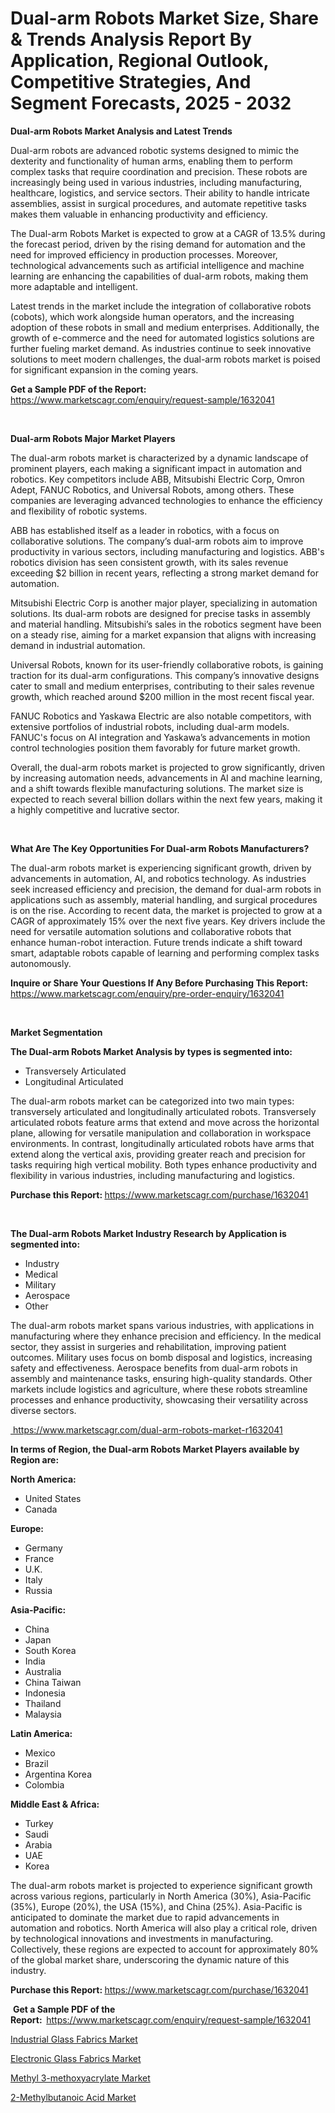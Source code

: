 <p><h1>Dual-arm Robots Market Size, Share & Trends Analysis Report By Application, Regional Outlook, Competitive Strategies, And Segment Forecasts, 2025 - 2032</h1></p><p><strong>Dual-arm Robots Market Analysis and Latest Trends</strong></p>
<p><p>Dual-arm robots are advanced robotic systems designed to mimic the dexterity and functionality of human arms, enabling them to perform complex tasks that require coordination and precision. These robots are increasingly being used in various industries, including manufacturing, healthcare, logistics, and service sectors. Their ability to handle intricate assemblies, assist in surgical procedures, and automate repetitive tasks makes them valuable in enhancing productivity and efficiency.</p><p>The Dual-arm Robots Market is expected to grow at a CAGR of 13.5% during the forecast period, driven by the rising demand for automation and the need for improved efficiency in production processes. Moreover, technological advancements such as artificial intelligence and machine learning are enhancing the capabilities of dual-arm robots, making them more adaptable and intelligent.</p><p>Latest trends in the market include the integration of collaborative robots (cobots), which work alongside human operators, and the increasing adoption of these robots in small and medium enterprises. Additionally, the growth of e-commerce and the need for automated logistics solutions are further fueling market demand. As industries continue to seek innovative solutions to meet modern challenges, the dual-arm robots market is poised for significant expansion in the coming years.</p></p>
<p><strong>Get a Sample PDF of the Report:&nbsp;</strong> <a href="https://www.marketscagr.com/enquiry/request-sample/1632041?utm_campaign=2039&utm_medium=2&utm_source=Github&utm_content=ia&utm_term=29032025&utm_id=dual-arm-robots">https://www.marketscagr.com/enquiry/request-sample/1632041</a></p>
<p>&nbsp;</p>
<p><strong>Dual-arm Robots Major Market Players</strong></p>
<p><p>The dual-arm robots market is characterized by a dynamic landscape of prominent players, each making a significant impact in automation and robotics. Key competitors include ABB, Mitsubishi Electric Corp, Omron Adept, FANUC Robotics, and Universal Robots, among others. These companies are leveraging advanced technologies to enhance the efficiency and flexibility of robotic systems.</p><p>ABB has established itself as a leader in robotics, with a focus on collaborative solutions. The company’s dual-arm robots aim to improve productivity in various sectors, including manufacturing and logistics. ABB's robotics division has seen consistent growth, with its sales revenue exceeding $2 billion in recent years, reflecting a strong market demand for automation.</p><p>Mitsubishi Electric Corp is another major player, specializing in automation solutions. Its dual-arm robots are designed for precise tasks in assembly and material handling. Mitsubishi’s sales in the robotics segment have been on a steady rise, aiming for a market expansion that aligns with increasing demand in industrial automation.</p><p>Universal Robots, known for its user-friendly collaborative robots, is gaining traction for its dual-arm configurations. This company’s innovative designs cater to small and medium enterprises, contributing to their sales revenue growth, which reached around $200 million in the most recent fiscal year.</p><p>FANUC Robotics and Yaskawa Electric are also notable competitors, with extensive portfolios of industrial robots, including dual-arm models. FANUC's focus on AI integration and Yaskawa’s advancements in motion control technologies position them favorably for future market growth.</p><p>Overall, the dual-arm robots market is projected to grow significantly, driven by increasing automation needs, advancements in AI and machine learning, and a shift towards flexible manufacturing solutions. The market size is expected to reach several billion dollars within the next few years, making it a highly competitive and lucrative sector.</p></p>
<p>&nbsp;</p>
<p><strong>What Are The Key Opportunities For Dual-arm Robots Manufacturers?</strong></p>
<p><p>The dual-arm robots market is experiencing significant growth, driven by advancements in automation, AI, and robotics technology. As industries seek increased efficiency and precision, the demand for dual-arm robots in applications such as assembly, material handling, and surgical procedures is on the rise. According to recent data, the market is projected to grow at a CAGR of approximately 15% over the next five years. Key drivers include the need for versatile automation solutions and collaborative robots that enhance human-robot interaction. Future trends indicate a shift toward smart, adaptable robots capable of learning and performing complex tasks autonomously.</p></p>
<p><strong>Inquire or Share Your Questions If Any Before Purchasing This Report:</strong> <a href="https://www.marketscagr.com/enquiry/pre-order-enquiry/1632041?utm_campaign=2039&utm_medium=2&utm_source=Github&utm_content=ia&utm_term=29032025&utm_id=dual-arm-robots">https://www.marketscagr.com/enquiry/pre-order-enquiry/1632041</a></p>
<p>&nbsp;</p>
<p><strong>Market Segmentation</strong></p>
<p><strong>The Dual-arm Robots Market Analysis by types is segmented into:</strong></p>
<p><ul><li>Transversely Articulated</li><li>Longitudinal Articulated</li></ul></p>
<p><p>The dual-arm robots market can be categorized into two main types: transversely articulated and longitudinally articulated robots. Transversely articulated robots feature arms that extend and move across the horizontal plane, allowing for versatile manipulation and collaboration in workspace environments. In contrast, longitudinally articulated robots have arms that extend along the vertical axis, providing greater reach and precision for tasks requiring high vertical mobility. Both types enhance productivity and flexibility in various industries, including manufacturing and logistics.</p></p>
<p><strong>Purchase this Report:&nbsp;</strong><a href="https://www.marketscagr.com/purchase/1632041?utm_campaign=2039&utm_medium=2&utm_source=Github&utm_content=ia&utm_term=29032025&utm_id=dual-arm-robots">https://www.marketscagr.com/purchase/1632041</a></p>
<p>&nbsp;</p>
<p><strong>The Dual-arm Robots Market Industry Research by Application is segmented into:</strong></p>
<p><ul><li>Industry</li><li>Medical</li><li>Military</li><li>Aerospace</li><li>Other</li></ul></p>
<p><p>The dual-arm robots market spans various industries, with applications in manufacturing where they enhance precision and efficiency. In the medical sector, they assist in surgeries and rehabilitation, improving patient outcomes. Military uses focus on bomb disposal and logistics, increasing safety and effectiveness. Aerospace benefits from dual-arm robots in assembly and maintenance tasks, ensuring high-quality standards. Other markets include logistics and agriculture, where these robots streamline processes and enhance productivity, showcasing their versatility across diverse sectors.</p></p>
<p><a href="https://www.marketscagr.com/dual-arm-robots-market-r1632041?utm_campaign=2039&utm_medium=2&utm_source=Github&utm_content=ia&utm_term=29032025&utm_id=dual-arm-robots">&nbsp;https://www.marketscagr.com/dual-arm-robots-market-r1632041</a></p>
<p><strong>In terms of Region, the Dual-arm Robots Market Players available by Region are:</strong></p>
<p>
    <p> <strong> North America: </strong>
        <ul>
            <li>United States</li>
            <li>Canada</li>
        </ul>
        </p> 
    <p> <strong> Europe: </strong>
        <ul>
            <li>Germany</li>
            <li>France</li>
            <li>U.K.</li>
            <li>Italy</li>
            <li>Russia</li>
        </ul>
        </p> 
    <p> <strong> Asia-Pacific: </strong>
        <ul>
            <li>China</li>
            <li>Japan</li>
            <li>South Korea</li>
            <li>India</li>
            <li>Australia</li>
            <li>China Taiwan</li>
            <li>Indonesia</li>
            <li>Thailand</li>
            <li>Malaysia</li>
        </ul>
        </p> 
    <p> <strong> Latin America: </strong>
        <ul>
            <li>Mexico</li>
            <li>Brazil</li>
            <li>Argentina Korea</li>
            <li>Colombia</li>
        </ul>
        </p> 
    <p> <strong> Middle East & Africa: </strong>
        <ul>
            <li>Turkey</li>
            <li>Saudi</li>
            <li>Arabia</li>
            <li>UAE</li>
            <li>Korea</li>
        </ul>
    </p>
    </p>
<p><p>The dual-arm robots market is projected to experience significant growth across various regions, particularly in North America (30%), Asia-Pacific (35%), Europe (20%), the USA (15%), and China (25%). Asia-Pacific is anticipated to dominate the market due to rapid advancements in automation and robotics. North America will also play a critical role, driven by technological innovations and investments in manufacturing. Collectively, these regions are expected to account for approximately 80% of the global market share, underscoring the dynamic nature of this industry.</p></p>
<p><strong>Purchase this Report: </strong><a href="https://www.marketscagr.com/purchase/1632041?utm_campaign=2039&utm_medium=2&utm_source=Github&utm_content=ia&utm_term=29032025&utm_id=dual-arm-robots">https://www.marketscagr.com/purchase/1632041</a></p>
<p>&nbsp;<strong>Get a Sample PDF of the Report:&nbsp;&nbsp;</strong><a href="https://www.marketscagr.com/enquiry/request-sample/1632041?utm_campaign=2039&utm_medium=2&utm_source=Github&utm_content=ia&utm_term=29032025&utm_id=dual-arm-robots">https://www.marketscagr.com/enquiry/request-sample/1632041</a></p>
<p><strong></strong></p>
<p><p><a href="https://github.com/SamiaChowdhury801/Market-Research-Report-List-2/blob/main/industrial-glass-fabrics-market.md?utm_campaign=2039&utm_medium=2&utm_source=Github&utm_content=ia&utm_term=29032025&utm_id=dual-arm-robots">Industrial Glass Fabrics Market</a></p><p><a href="https://github.com/AKSHATREPORTPRIME/Market-Research-Report-List-7/blob/main/electronic-glass-fabrics-market.md?utm_campaign=2039&utm_medium=2&utm_source=Github&utm_content=ia&utm_term=29032025&utm_id=dual-arm-robots">Electronic Glass Fabrics Market</a></p><p><a href="https://github.com/bozzoquishmd/Market-Research-Report-List-1/blob/main/methyl-3-methoxyacrylate-market.md?utm_campaign=2039&utm_medium=2&utm_source=Github&utm_content=ia&utm_term=29032025&utm_id=dual-arm-robots">Methyl 3-methoxyacrylate Market</a></p><p><a href="https://github.com/fabrehugessf/Market-Research-Report-List-1/blob/main/2-methylbutanoic-acid-market.md?utm_campaign=2039&utm_medium=2&utm_source=Github&utm_content=ia&utm_term=29032025&utm_id=dual-arm-robots">2-Methylbutanoic Acid Market</a></p></p>